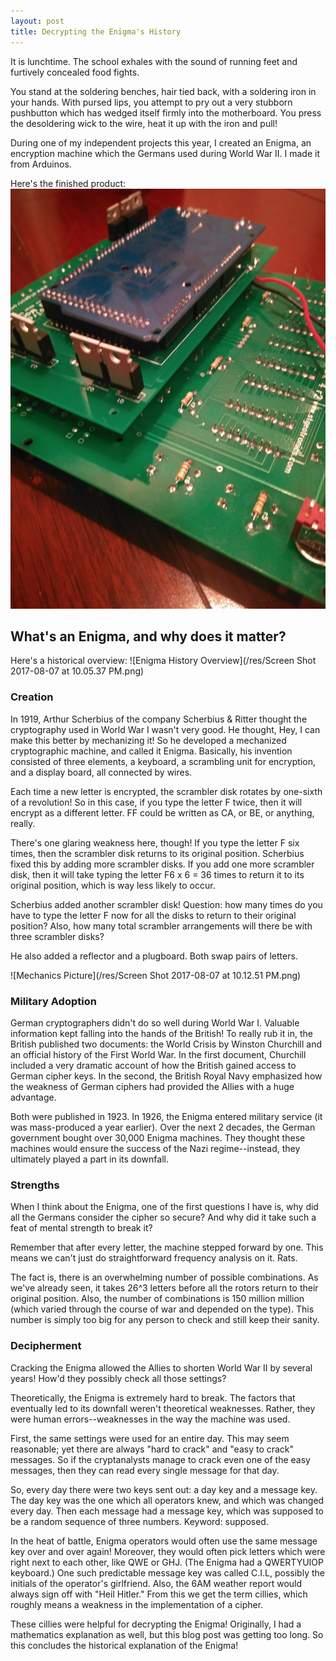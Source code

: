 ```yaml
---
layout: post
title: Decrypting the Enigma's History
---
```


It is lunchtime. The school exhales with the sound of running feet and furtively concealed food fights.

You stand at the soldering benches, hair tied back, with a soldering iron in your hands.
With pursed lips, you attempt to pry out a very stubborn pushbutton which has wedged itself firmly into the motherboard.
You press the desoldering wick to the wire, heat it up with the iron and pull!

During one of my independent projects this year, I created an Enigma, an encryption machine which the Germans used during World War II. I made it from Arduinos.

Here's the finished product:
![Enigma Picture](/res/IMG_20161214_063832.jpg)

## What's an Enigma, and why does it matter?

Here's a historical overview:
![Enigma History Overview](/res/Screen Shot 2017-08-07 at 10.05.37 PM.png)

### Creation

In 1919, Arthur Scherbius of the company Scherbius & Ritter thought the cryptography used in World War I wasn't very good. He thought, Hey, I can make this better by mechanizing it! So he developed a mechanized cryptographic machine, and called it Enigma. Basically, his invention consisted of three elements, a keyboard, a scrambling unit for encryption, and a display board, all connected by wires.

Each time a new letter is encrypted, the scrambler disk rotates by one-sixth of a revolution! So in this case, if you type the letter F twice, then it will encrypt as a different letter. FF could be written as CA, or BE, or anything, really.

There's one glaring weakness here, though! If you type the letter F six times, then the scrambler disk returns to its original position. Scherbius fixed this by adding more scrambler disks. If you add one more scrambler disk, then it will take typing the letter F6 x 6 = 36 times to return it to its original position, which is way less likely to occur.

Scherbius added another scrambler disk! Question: how many times do you have to type the letter F now for all the disks to return to their original position? Also, how many total scrambler arrangements will there be with three scrambler disks?

He also added a reflector and a plugboard. Both swap pairs of letters.

![Mechanics Picture](/res/Screen Shot 2017-08-07 at 10.12.51 PM.png)

### Military Adoption

German cryptographers didn't do so well during World War I. Valuable information kept falling into the hands of the British! To really rub it in, the British published two documents: the World Crisis by Winston Churchill and an official history of the First World War. In the first document, Churchill included a very dramatic account of how the British gained access to German cipher keys. In the second, the British Royal Navy emphasized how the weakness of German ciphers had provided the Allies with a huge advantage.

Both were published in 1923. In 1926, the Enigma entered military service (it was mass-produced a year earlier). Over the next 2 decades, the German government bought over 30,000 Enigma machines. They thought these machines would ensure the success of the Nazi regime--instead, they ultimately played a part in its downfall.

### Strengths

When I think about the Enigma, one of the first questions I have is, why did all the Germans consider the cipher so secure? And why did it take such a feat of mental strength to break it?

Remember that after every letter, the machine stepped forward by one. This means we can't just do straightforward frequency analysis on it. Rats.

The fact is, there is an overwhelming number of possible combinations. As we've already seen, it takes 26^3 letters before all the rotors return to their original position. Also, the number of combinations is 150 million million (which varied through the course of war and depended on the type). This number is simply too big for any person to check and still keep their sanity.

### Decipherment

Cracking the Enigma allowed the Allies to shorten World War II by several years! How'd they possibly check all those settings?

Theoretically, the Enigma is extremely hard to break. The factors that eventually led to its downfall weren't theoretical weaknesses. Rather, they were human errors--weaknesses in the way the machine was used.

First, the same settings were used for an entire day. This may seem reasonable; yet there are always "hard to crack" and "easy to crack" messages. So if the cryptanalysts manage to crack even one of the easy messages, then they can read every single message for that day.

So, every day there were two keys sent out: a day key and a message key. The day key was the one which all operators knew, and which was changed every day. Then each message had a message key, which was supposed to be a random sequence of three numbers. Keyword: supposed.

In the heat of battle, Enigma operators would often use the same message key over and over again! Moreover, they would often pick letters which were right next to each other, like QWE or GHJ. (The Enigma had a QWERTYUIOP keyboard.) One such predictable message key was called C.I.L, possibly the initials of the operator's girlfriend. Also, the 6AM weather report would always sign off with "Heil Hitler." From this we get the term cillies, which roughly means a weakness in the implementation of a cipher.

These cillies were helpful for decrypting the Enigma! Originally, I had a mathematics explanation as well, but this blog post was getting too long. So this concludes the historical explanation of the Enigma!
